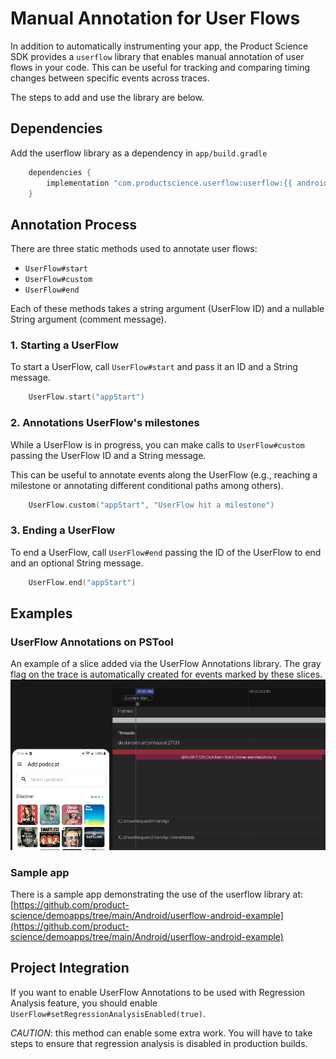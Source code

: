 # Manual Annotation for User Flows

In addition to automatically instrumenting your app, the Product Science SDK provides a `userflow` library that enables manual annotation of user flows in your code. 
This can be useful for tracking and comparing timing changes between specific events across traces.

The steps to add and use the library are below.

## Dependencies

 Add the userflow library as a dependency in `app/build.gradle`

```groovy
    dependencies {
        implementation "com.productscience.userflow:userflow:{{ android_release() }}"
    }
```

## Annotation Process

There are three static methods used to annotate user flows:

* `UserFlow#start`
* `UserFlow#custom`
* `UserFlow#end`

Each of these methods takes a string argument (UserFlow ID) and a nullable String argument (comment message).

### 1. Starting a UserFlow

To start a UserFlow, call `UserFlow#start` and pass it an ID and a String message.
```kotlin
    UserFlow.start("appStart")
```

### 2. Annotations UserFlow's milestones

While a UserFlow is in progress, you can make calls to `UserFlow#custom` passing the UserFlow ID and a String message. 

This can be useful to annotate events along the UserFlow (e.g., reaching a milestone or annotating different conditional paths among others).
```kotlin
    UserFlow.custom("appStart", "UserFlow hit a milestone")
```    

### 3. Ending a UserFlow
To end a UserFlow, call `UserFlow#end` passing the ID of the UserFlow to end and an optional String message.
```kotlin
    UserFlow.end("appStart")
```
    
## Examples

### UserFlow Annotations on PSTool

An example of a slice added via the UserFlow Annotations library. The gray flag on the trace is automatically created for events marked by these slices.
![trace](../images/userflow-trace.png)

### Sample app

There is a sample app demonstrating the use of the userflow library at:
[https://github.com/product-science/demoapps/tree/main/Android/userflow-android-example](https://github.com/product-science/demoapps/tree/main/Android/userflow-android-example)


## Project Integration

If you want to enable UserFlow Annotations to be used with Regression Analysis feature, you should enable `UserFlow#setRegressionAnalysisEnabled(true)`.   

_CAUTION_: this method can enable some extra work. You will have to take steps to ensure that regression analysis is disabled in production builds.
